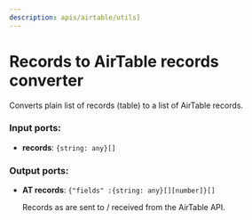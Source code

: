```yaml
---
description: apis/airtable/utils]
---
```


# Records to AirTable records converter

Converts plain list of records (table) to a list of AirTable records.

### Input ports:

* __records__: `{string: any}[]`

### Output ports:

* __AT records__: `{"fields" :{string: any}[][number]}[]`

    Records as are sent to / received from the AirTable API.

